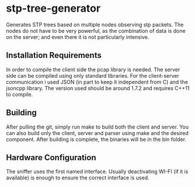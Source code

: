 # stp-tree-generator
Generates STP trees based on multiple nodes observing stp packets.
The nodes do not have to be very powerful, as the combination of data is done on the server; and even there it is not particularly intensive.

## Installation Requirements
In order to compile the client side the pcap library is needed.
The server side can be compiled using only standard libraries.
For the client-server communication i used JSON (in part to keep it independent from C) and the jsoncpp library.
The version used should be around 1.7.2 and requires C++11 to compile.

## Building
After pulling the git, simply run make to build both the client and server.
You can also build only the client, server and parser using make and the desired component.
After building is complete, the binaries will be in the bin folder.

## Hardware Configuration
The sniffer uses the first named interface.
Usually deactivating  WI-FI (if it is available) is enough to ensure the correct interface is used.
